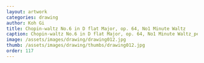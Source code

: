 ```yaml
---
layout: artwork
categories: drawing
author: Koh Gi
title: Chopin-waltz No.6 in D flat Major, op. 64, No1 Minute Waltz
caption: Chopin-waltz No.6 in D flat Major, op. 64, No1 Minute Waltz_pencil on paper_29×42㎝_2015
image: /assets/images/drawing/drawing012.jpg
thumb: /assets/images/drawing/thumbs/drawing012.jpg
order: 117
---
```

